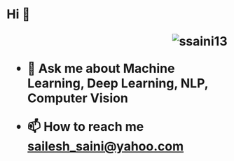<h1 align="left">Hi 👋  
<p align="right"> <img src="https://komarev.com/ghpvc/?username=ssaini13&label=Profile%20views&color=0e75b6&style=flat" alt="ssaini13" /> </p>

- 💬 Ask me about Machine Learning, Deep Learning, NLP, Computer Vision

- 📫 How to reach me **sailesh_saini@yahoo.com**

